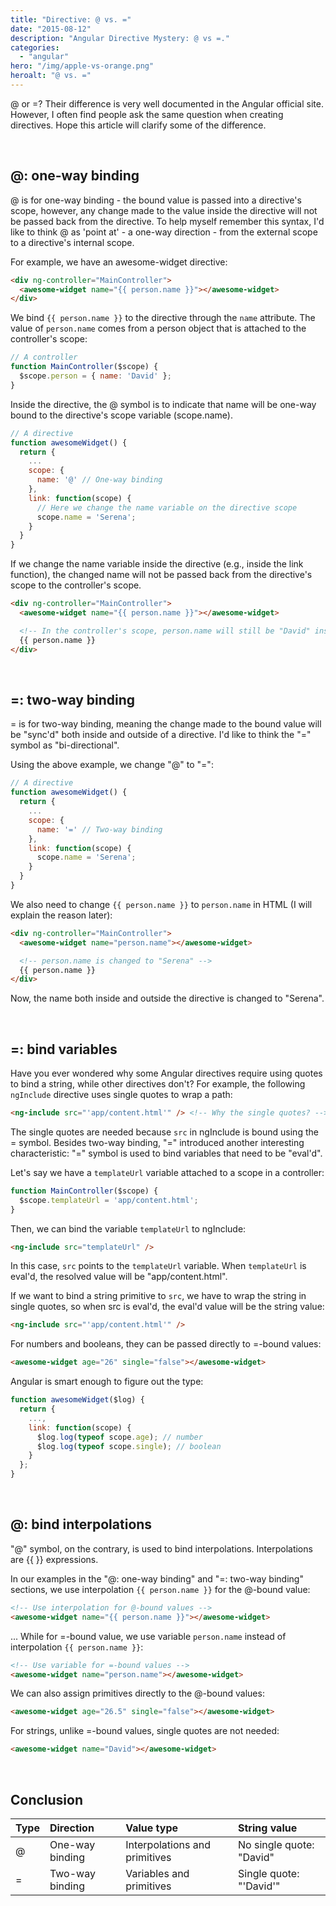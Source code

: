 ```yaml
---
title: "Directive: @ vs. ="
date: "2015-08-12"
description: "Angular Directive Mystery: @ vs =."
categories:
  - "angular"
hero: "/img/apple-vs-orange.png"
heroalt: "@ vs. ="
---
```


@ or =? Their difference is very well documented in the Angular official site. However, I often find people ask the same question when creating directives. Hope this article will clarify some of the difference.
<!--more-->

<br />


## @: one-way binding

@ is for one-way binding - the bound value is passed into a directive's scope, however, any change made to the value inside the directive will not be passed back from the directive. To help myself remember this syntax, I'd like to think @ as 'point at' - a one-way direction - from the external scope to a directive's internal scope.

For example, we have an awesome-widget directive:

~~~html
<div ng-controller="MainController">
  <awesome-widget name="{{ person.name }}"></awesome-widget>
</div>
~~~

We bind `{{ person.name }}` to the directive through the `name` attribute. The value of `person.name` comes from a person object that is attached to the controller's scope:

~~~js
// A controller
function MainController($scope) {
  $scope.person = { name: 'David' };
}
~~~

Inside the directive, the @ symbol is to indicate that name will be one-way bound to the directive's scope variable (scope.name).

~~~js
// A directive
function awesomeWidget() {
  return {
    ...
    scope: {
      name: '@' // One-way binding
    },
    link: function(scope) {
      // Here we change the name variable on the directive scope
      scope.name = 'Serena';
    }
  }
}
~~~

If we change the name variable inside the directive (e.g., inside the link function), the changed name will not be passed back from the directive's scope to the controller's scope.

~~~html
<div ng-controller="MainController">
  <awesome-widget name="{{ person.name }}"></awesome-widget>

  <!-- In the controller's scope, person.name will still be "David" instead of "Serena" -->
  {{ person.name }}
</div>
~~~

<br />


## =: two-way binding

= is for two-way binding, meaning the change made to the bound value will be "sync'd" both inside and outside of a directive. I'd like to think the "=" symbol as "bi-directional".

Using the above example, we change "@" to "=":

~~~js
// A directive
function awesomeWidget() {
  return {
    ...
    scope: {
      name: '=' // Two-way binding
    },
    link: function(scope) {
      scope.name = 'Serena';
    }
  }
}
~~~

We also need to change `{{ person.name }}` to `person.name` in HTML (I will explain the reason later):

~~~html
<div ng-controller="MainController">
  <awesome-widget name="person.name"></awesome-widget>

  <!-- person.name is changed to "Serena" -->
  {{ person.name }}
</div>
~~~

Now, the name both inside and outside the directive is changed to "Serena".

<br />


## =: bind variables

Have you ever wondered why some Angular directives require using quotes to bind a string, while other directives don't? For example, the following `ngInclude` directive uses single quotes to wrap a path:

~~~html
<ng-include src="'app/content.html'" /> <!-- Why the single quotes? -->
~~~

The single quotes are needed because `src` in ngInclude is bound using the = symbol. Besides two-way binding, "=" introduced another interesting characteristic: "=" symbol is used to bind variables that need to be "eval'd".

Let's say we have a `templateUrl` variable attached to a scope in a controller:

~~~js
function MainController($scope) {
  $scope.templateUrl = 'app/content.html';
}
~~~

Then, we can bind the variable `templateUrl` to ngInclude:

~~~html
<ng-include src="templateUrl" />
~~~

In this case, `src` points to the `templateUrl` variable. When `templateUrl` is eval'd, the resolved value will be "app/content.html".

If we want to bind a string primitive to `src`, we have to wrap the string in single quotes, so when src is eval'd, the eval'd value will be the string value:

~~~html
<ng-include src="'app/content.html'" />
~~~

For numbers and booleans, they can be passed directly to =-bound values:

~~~html
<awesome-widget age="26" single="false"></awesome-widget>
~~~

Angular is smart enough to figure out the type:

~~~js
function awesomeWidget($log) {
  return {
    ...,
    link: function(scope) {
      $log.log(typeof scope.age); // number
      $log.log(typeof scope.single); // boolean
    }
  };
}
~~~

<br />


## @: bind interpolations

"@" symbol, on the contrary, is used to bind interpolations. Interpolations are {{ }} expressions.

In our examples in the "@: one-way binding" and "=: two-way binding" sections, we use interpolation `{{ person.name }}` for the @-bound value:

~~~html
<!-- Use interpolation for @-bound values -->
<awesome-widget name="{{ person.name }}"></awesome-widget>
~~~

... While for =-bound value, we use variable `person.name` instead of interpolation `{{ person.name }}`:

~~~html
<!-- Use variable for =-bound values -->
<awesome-widget name="person.name"></awesome-widget>
~~~

We can also assign primitives directly to the @-bound values:

~~~html
<awesome-widget age="26.5" single="false"></awesome-widget>
~~~

For strings, unlike =-bound values, single quotes are not needed:

~~~html
<awesome-widget name="David"></awesome-widget>
~~~

<br />


## Conclusion

| Type   | Direction       | Value type                    | String value             |
| :----- | :-------------- | :---------------------------- | :----------------------- |
|  @     | One-way binding | Interpolations and primitives | No single quote: "David" |
|  =     | Two-way binding | Variables and primitives      | Single quote: "'David'"  |

<br />
